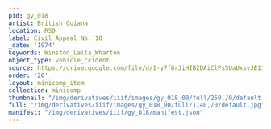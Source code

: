 ```yaml
---
pid: gy_018
artist: British Guiana
location: RSD
label: Civil Appeal No. 10
_date: '1974'
keywords: Winston_Lalta_Wharton
object_type: vehicle_ccident
source: https://drive.google.com/file/d/1-y7f8rJiHIB2DAiClPs5UaUxsvJE11tP/view?usp=drive_link
order: '20'
layout: minicomp_item
collection: minicomp
thumbnail: "/img/derivatives/iiif/images/gy_018_00/full/250,/0/default.jpg"
full: "/img/derivatives/iiif/images/gy_018_00/full/1140,/0/default.jpg"
manifest: "/img/derivatives/iiif/gy_018/manifest.json"
---
```

